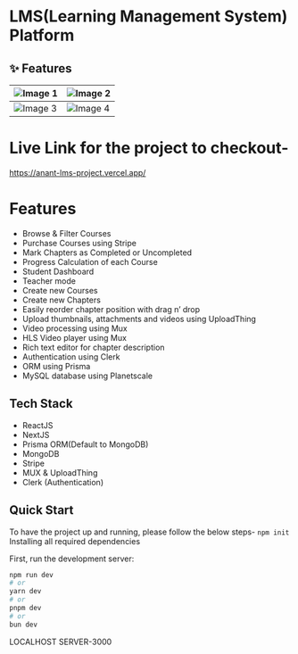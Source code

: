 <h1>LMS(Learning Management System) Platform</h1>

## ✨ Features

| ![Image 1]([https://github.com/user-attachments/assets/a27ee220-beb7-4c7e-8c1b-2c44301f82ef](https://github.com/ig-crysis/LMS-FullStack-Project/blob/a1edb8f8601c25098135471d3ca22c1178d03f7e/LMSIMG/LMS2.jpg)) | ![Image 2]([https://github.com/user-attachments/assets/eb5f5f15-ed90-47fc-811c-03ccba6fa8a2](https://github.com/ig-crysis/LMS-FullStack-Project/blob/a1edb8f8601c25098135471d3ca22c1178d03f7e/LMSIMG/LMS3.jpg)) |
|--------------------------------|--------------------------------|
| ![Image 3]([https://github.com/user-attachments/assets/d51786ee-ddd8-4ef8-8138-5192e9cfe7c3](https://github.com/ig-crysis/LMS-FullStack-Project/blob/a1edb8f8601c25098135471d3ca22c1178d03f7e/LMSIMG/LMS4.jpg)) | ![Image 4]([https://github.com/user-attachments/assets/91f83c89-22f6-43d6-b7aa-d2d3378289fb](https://github.com/ig-crysis/LMS-FullStack-Project/blob/a1edb8f8601c25098135471d3ca22c1178d03f7e/LMSIMG/LMS5.jpg)) |

# Live Link for the project to checkout-
https://anant-lms-project.vercel.app/

# Features

- Browse & Filter Courses
- Purchase Courses using Stripe
- Mark Chapters as Completed or Uncompleted
- Progress Calculation of each Course
- Student Dashboard
- Teacher mode
- Create new Courses
- Create new Chapters
- Easily reorder chapter position with drag n’ drop
- Upload thumbnails, attachments and videos using UploadThing
- Video processing using Mux
- HLS Video player using Mux
- Rich text editor for chapter description
- Authentication using Clerk
- ORM using Prisma
- MySQL database using Planetscale

## Tech Stack

- ReactJS
- NextJS
- Prisma ORM(Default to MongoDB)
- MongoDB
- Stripe
- MUX & UploadThing
- Clerk (Authentication)

## Quick Start
To have the project up and running, please follow the below steps-
```npm init```
Installing all required dependencies

First, run the development server:

```bash
npm run dev
# or
yarn dev
# or
pnpm dev
# or
bun dev
```
LOCALHOST SERVER-3000
##



<br /><br /><br />




